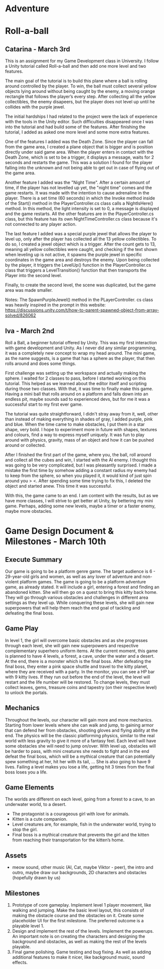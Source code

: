 # Adventure

# Roll-a-ball

## Catarina - March 3rd

This is an assignment for my Game Development class in University. I follow a Unity tutorial called Roll-a-ball and then add one more level and two features.

The main goal of the tutorial is to build this plane where a ball is rolling around controlled by the player. To win, the ball must collect several yellow objects lying around without being caught by the enemy, a moving orange rectangle that follows the player’s every step. After collecting all the yellow collectibles, the enemy disapeers, but the player does not level up until he collides with the purple jewel.

The initial hardships I had related to the project were the lack of experience with the tools in the Unity editor. Such difficulties disappeared once I was into the tutorial and had build some of the features. After finishing the tutorial, I added as asked one more level and some more extra features.

One of the features I added was the Death Zone. Since the player can fall from the game area, I created a plane object that is bigger and is position directly under said game area. When the player enters in contact with the Death Zone, which is set to be a trigger, it displays a message, waits for 2 seconds and restarts the game. This was a solution I found for the player falling into the unknown and not being able to get out in case of flying out of the game area.

Another feature I added was the "Night Time". After a certain amount of time, if the player has not levelled up yet, the "night time" comes and the game restarts. It was made with the intention to cause adrenaline in the player. There is a set time (60 seconds) in which the Invoke method inside of the Start() method in the PlayerController.cs class calls a NightIsHere() method. In this method, the light intensity is set to 0, a message is displayed and the game restarts. All the other features are in the PlayerController.cs class, but this feature has its own NightTimeController.cs class because it's not connected to any player action.

The last feature I added was a special purple jewel that allows the player to level up, only after the player has collected all the 13 yellow collectibles. To do so, I created a jewel object which is a trigger. After the count gets to 13, meaning all yellow collectibles were caught, and checking if the text shown when leveling up is not active, it spawns the purple jewel in specific coordinates in the game area and destroys the enemy. Upon being collected by the player, it triggers the LevelUp() function in the PlayerController.cs class that triggers a LevelTransition() function that then transports the Player into the second level.

Finally, to create the second level, the scene was duplicated, but the game area was made smaller.

Notes: The SpawnPurpleJewel() method in the PLayerController. cs class was heavily inspired in the prompt in this website: https://discussions.unity.com/t/how-to-parent-spawned-object-from-array-solved/826062



## Iva - March 2nd

Roll a Ball, a beginner tutorial offered by Unity. This was my first interaction with game development and Unity. As I never did any similar programming, it was a completely new concept to wrap my head around. The mini game, as the name suggests, is a game that has a sphere as the player, that then rolls around and does some things.

First challenge was setting up the workspace and actually making the sphere. I waited for 2 classes to pass, before I started working on this tutorial. This helped as we learned about the editor itself and scripting during those two classes. With that, it was time to finally make this game. Having a mini ball that rolls around on a platform and falls down into an endless pit, maybe sounds sad to experienced devs, but for me it was a successful start to my first ever game.

The tutorial was quite straightforward, I didn't stray away from it, well, other than instead of making everything in shades of gray, I added purple, pink and blue. When the time came to make obstacles, I put them in a star shape, very bold. I hope to experiment more in future with shapes, textures and colours, find a way to express myself uniquely. It was fun to play around with physics, gravity, mass of an object and how it can be pushed around or collected.

After I finished the first part of the game, where you, the ball, roll around and collect all the cubes and win, I started with the AI enemy. I thought this was going to be very complicated, but I was pleasantly surprised. I made a mistake the first time by somehow adding a constant radius my enemy had to keep from the sphere, so when you played it, it would kind of just spin around you > <. After spending some time trying to fix this, I deleted the object and started anew. This time it was successful.

With this, the game came to an end. I am content with the results, but as we have more classes, I will strive to get better at Unity, by bettering my mini game. Perhaps, adding some new levels, maybe a timer or a faster enemy, maybe more obstacles.



# Game Design Document & Milestones - March 10th

## Execute Summary 
Our game is going to be a platform genre game. The target audience is 6 - 29-year-old girls and women, as well as any lover of adventure and non-violent platform games. The game is going to be a platform adventure game, as already stated. It will include a girl, entering a forest and finding an abandoned kitten. She will then go on a quest to bring this kitty back home. They will go through various obstacles and challenges in different area settings as they level up. While conquering these levels, she will gain new superpowers that will help them reach the end goal of tackling and defeating the final boss. 

## Game Play 
In level 1, the girl will overcome basic obstacles and as she progresses through each level, she will gain new superpowers and respective complementary superhero uniform items. At the current moment, this game is planned to have 4 levels, a forest, a cave, under the water and a desert. At the end, there is a monster which is the final boss. After defeating the final boss, they enter a pink space shuttle and travel to the kitty planet, where they are received with a party. In the monitor, you can see a HP bar with 9 kitty lives. If they run out before the end of the level, the level will restart and the life number will be restored. To change levels, they must collect leaves, gems, treasure coins and tapestry (on their 
respective level) to unlock the portals. 

## Mechanics 
Throughout the levels, our character will gain more and more mechanics. Starting from lower levels where she can walk and jump, to gaining armor that can defend her from obstacles, shooting gloves and flying ability at the end. The physics will be the classic platforming physics, similar to the real world with less gravity to give it more of a fantasy feel. Each level will have some obstacles she will need to jump on/over. With level up, obstacles will be harder to pass, with mini creatures she needs to fight and in the end defeat the final boss, which will be a mythical creature that can potentially spew something at her, 
hit her with its tail, … 
She is also going to have 9 lives. Failing a level makes you lose a life, getting hit 3 times from the final boss loses you a life. 

## Game Elements 
The worlds are different on each level, going from a forest to a cave, to an 
underwater world, to a desert.  
- The protagonist is a courageous girl with love for animals.
- Kitten is a cute companion.
- Level creatures are, for example, fish in the underwater world, trying to stop the girl.
- Final boss is a mythical creature that prevents the girl and the kitten from reaching their transportation for the kitten’s home.
  
## Assets
- meow sound, other music (AI, Cat, maybe Viktor - peer), the intro and outro, maybe draw our backgrounds, 2D characters and obstacles (hopefully drawn by us) 

## Milestones 
1. Prototype of core gameplay. Implement level 1 player movement, like walking and jumping. Make the basic level layout, this consists of making the obstacle course and the obstacles on it. Create some placeholder UI for the first milestone. The preferred outcome is a playable level 1. 
2. Design and implement the rest of the levels. Implement the powerups. An important note is on creating the characters and designing the background and obstacles, as well as making the rest of the levels playable. 
3. Final game polishing. Game testing and bug fixing. As well as adding additional features to make it nicer, like background music, sound effects.
